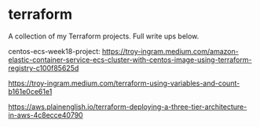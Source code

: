 # terraform

A collection of my Terraform projects. Full write ups below.

centos-ecs-week18-project: https://troy-ingram.medium.com/amazon-elastic-container-service-ecs-cluster-with-centos-image-using-terraform-registry-c100f85625d

https://troy-ingram.medium.com/terraform-using-variables-and-count-b161e0ce61e1

https://aws.plainenglish.io/terraform-deploying-a-three-tier-architecture-in-aws-4c8ecce40790
